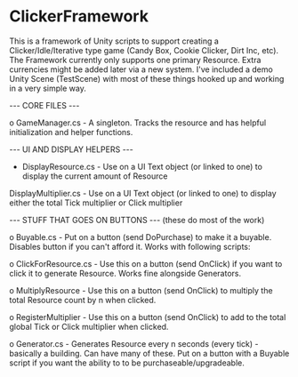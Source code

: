 # ClickerFramework

This is a framework of Unity scripts to support creating a Clicker/Idle/Iterative type game (Candy Box, Cookie Clicker, Dirt Inc, etc).
The Framework currently only supports one primary Resource. Extra currencies might be added later via a new system.
I've included a demo Unity Scene (TestScene) with most of these things hooked up and working in a very simple way.

--- CORE FILES ---

o GameManager.cs - A singleton. Tracks the resource and has helpful initialization and helper functions.


--- UI AND DISPLAY HELPERS ---

- DisplayResource.cs - Use on a UI Text object (or linked to one) to display the current amount of Resource

DisplayMultiplier.cs - Use on a UI Text object (or linked to one) to display either the total Tick multiplier or Click multiplier


--- STUFF THAT GOES ON BUTTONS --- (these do most of the work)

o Buyable.cs - Put on a button (send DoPurchase) to make it a buyable. Disables button if you can't afford it. Works with following scripts:

o ClickForResource.cs - Use this on a button (send OnClick) if you want to click it to generate Resource. Works fine alongside Generators.

o MultiplyResource - Use this on a button (send OnClick) to multiply the total Resource count by n when clicked.

o RegisterMultiplier - Use this on a button (send OnClick) to add to the total global Tick or Click multiplier when clicked.

o Generator.cs - Generates Resource every n seconds (every tick) - basically a building. Can have many of these.  Put on a button with a Buyable script if you want the ability to to be purchaseable/upgradeable.


